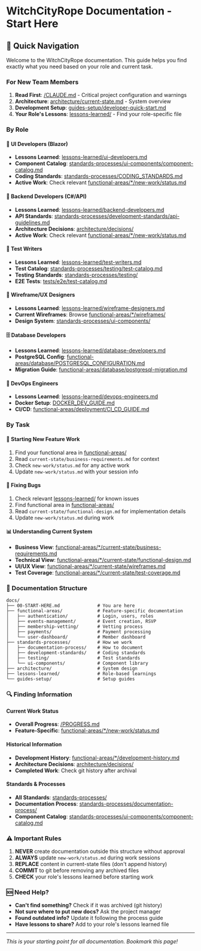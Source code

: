 # WitchCityRope Documentation - Start Here
<!-- Last Updated: 2025-08-04 -->
<!-- Version: 1.0 -->
<!-- Owner: Project Management Team -->
<!-- Status: Active -->

## 🚀 Quick Navigation

Welcome to the WitchCityRope documentation. This guide helps you find exactly what you need based on your role and current task.

### For New Team Members
1. **Read First**: [/CLAUDE.md](/CLAUDE.md) - Critical project configuration and warnings
2. **Architecture**: [architecture/current-state.md](architecture/current-state.md) - System overview
3. **Development Setup**: [guides-setup/developer-quick-start.md](guides-setup/developer-quick-start.md)
4. **Your Role's Lessons**: [lessons-learned/](lessons-learned/) - Find your role-specific file

### By Role

#### 🎨 UI Developers (Blazor)
- **Lessons Learned**: [lessons-learned/ui-developers.md](lessons-learned/ui-developers.md)
- **Component Catalog**: [standards-processes/ui-components/component-catalog.md](standards-processes/ui-components/component-catalog.md)
- **Coding Standards**: [standards-processes/CODING_STANDARDS.md](standards-processes/CODING_STANDARDS.md)
- **Active Work**: Check relevant [functional-areas/*/new-work/status.md](functional-areas/)

#### 🔧 Backend Developers (C#/API)
- **Lessons Learned**: [lessons-learned/backend-developers.md](lessons-learned/backend-developers.md)
- **API Standards**: [standards-processes/development-standards/api-guidelines.md](standards-processes/development-standards/api-guidelines.md)
- **Architecture Decisions**: [architecture/decisions/](architecture/decisions/)
- **Active Work**: Check relevant [functional-areas/*/new-work/status.md](functional-areas/)

#### 🧪 Test Writers
- **Lessons Learned**: [lessons-learned/test-writers.md](lessons-learned/test-writers.md)
- **Test Catalog**: [standards-processes/testing/test-catalog.md](standards-processes/testing/test-catalog.md)
- **Testing Standards**: [standards-processes/testing/](standards-processes/testing/)
- **E2E Tests**: [tests/e2e/test-catalog.md](/tests/e2e/test-catalog.md)

#### 🎯 Wireframe/UX Designers
- **Lessons Learned**: [lessons-learned/wireframe-designers.md](lessons-learned/wireframe-designers.md)
- **Current Wireframes**: Browse [functional-areas/*/wireframes/](functional-areas/)
- **Design System**: [standards-processes/ui-components/](standards-processes/ui-components/)

#### 🗄️ Database Developers
- **Lessons Learned**: [lessons-learned/database-developers.md](lessons-learned/database-developers.md)
- **PostgreSQL Config**: [functional-areas/database/POSTGRESQL_CONFIGURATION.md](functional-areas/database/POSTGRESQL_CONFIGURATION.md)
- **Migration Guide**: [functional-areas/database/postgresql-migration.md](functional-areas/database/postgresql-migration.md)

#### 🚀 DevOps Engineers
- **Lessons Learned**: [lessons-learned/devops-engineers.md](lessons-learned/devops-engineers.md)
- **Docker Setup**: [DOCKER_DEV_GUIDE.md](DOCKER_DEV_GUIDE.md)
- **CI/CD**: [functional-areas/deployment/CI_CD_GUIDE.md](functional-areas/deployment/CI_CD_GUIDE.md)

### By Task

#### 📝 Starting New Feature Work
1. Find your functional area in [functional-areas/](functional-areas/)
2. Read `current-state/business-requirements.md` for context
3. Check `new-work/status.md` for any active work
4. Update `new-work/status.md` with your session info

#### 🐛 Fixing Bugs
1. Check relevant [lessons-learned/](lessons-learned/) for known issues
2. Find functional area in [functional-areas/](functional-areas/)
3. Read `current-state/functional-design.md` for implementation details
4. Update `new-work/status.md` during work

#### 📊 Understanding Current System
- **Business View**: [functional-areas/*/current-state/business-requirements.md](functional-areas/)
- **Technical View**: [functional-areas/*/current-state/functional-design.md](functional-areas/)
- **UI/UX View**: [functional-areas/*/current-state/wireframes.md](functional-areas/)
- **Test Coverage**: [functional-areas/*/current-state/test-coverage.md](functional-areas/)

### 📂 Documentation Structure

```
docs/
├── 00-START-HERE.md              # You are here
├── functional-areas/             # Feature-specific documentation
│   ├── authentication/           # Login, users, roles
│   ├── events-management/        # Event creation, RSVP
│   ├── membership-vetting/       # Vetting process
│   ├── payments/                 # Payment processing
│   └── user-dashboard/           # Member dashboard
├── standards-processes/          # How we work
│   ├── documentation-process/    # How to document
│   ├── development-standards/    # Coding standards
│   ├── testing/                  # Test standards
│   └── ui-components/            # Component library
├── architecture/                 # System design
├── lessons-learned/              # Role-based learnings
└── guides-setup/                 # Setup guides
```

### 🔍 Finding Information

#### Current Work Status
- **Overall Progress**: [/PROGRESS.md](/PROGRESS.md)
- **Feature-Specific**: [functional-areas/*/new-work/status.md](functional-areas/)

#### Historical Information
- **Development History**: [functional-areas/*/development-history.md](functional-areas/)
- **Architecture Decisions**: [architecture/decisions/](architecture/decisions/)
- **Completed Work**: Check git history after archival

#### Standards & Processes
- **All Standards**: [standards-processes/](standards-processes/)
- **Documentation Process**: [standards-processes/documentation-process/](standards-processes/documentation-process/)
- **Component Catalog**: [standards-processes/ui-components/component-catalog.md](standards-processes/ui-components/component-catalog.md)

### ⚠️ Important Rules

1. **NEVER** create documentation outside this structure without approval
2. **ALWAYS** update `new-work/status.md` during work sessions
3. **REPLACE** content in current-state files (don't append history)
4. **COMMIT** to git before removing any archived files
5. **CHECK** your role's lessons learned before starting work

### 🆘 Need Help?

- **Can't find something?** Check if it was archived (git history)
- **Not sure where to put new docs?** Ask the project manager
- **Found outdated info?** Update it following the process guide
- **Have lessons to share?** Add to your role's lessons learned file

---

*This is your starting point for all documentation. Bookmark this page!*